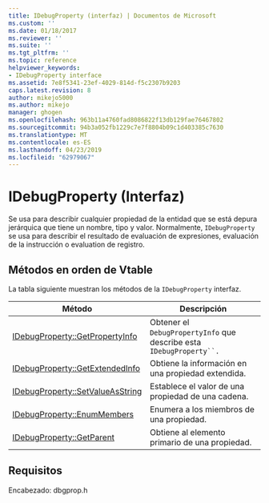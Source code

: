 ```yaml
---
title: IDebugProperty (interfaz) | Documentos de Microsoft
ms.custom: ''
ms.date: 01/18/2017
ms.reviewer: ''
ms.suite: ''
ms.tgt_pltfrm: ''
ms.topic: reference
helpviewer_keywords:
- IDebugProperty interface
ms.assetid: 7e8f5341-23ef-4029-814d-f5c2307b9203
caps.latest.revision: 8
author: mikejo5000
ms.author: mikejo
manager: ghogen
ms.openlocfilehash: 963b11a4760fad8086822f13db129fae76467802
ms.sourcegitcommit: 94b3a052fb1229c7e7f8804b09c1d403385c7630
ms.translationtype: MT
ms.contentlocale: es-ES
ms.lasthandoff: 04/23/2019
ms.locfileid: "62979067"
---
```

# <a name="idebugproperty-interface"></a>IDebugProperty (Interfaz)
Se usa para describir cualquier propiedad de la entidad que se está depura jerárquica que tiene un nombre, tipo y valor. Normalmente, `IDebugProperty` se usa para describir el resultado de evaluación de expresiones, evaluación de la instrucción o evaluation de registro.  
  
## <a name="methods-in-vtable-order"></a>Métodos en orden de Vtable  
 La tabla siguiente muestran los métodos de la `IDebugProperty` interfaz.  
  
|Método|Descripción|  
|------------|-----------------|  
|[IDebugProperty::GetPropertyInfo](../../winscript/reference/idebugproperty-getpropertyinfo.md)|Obtener el `DebugPropertyInfo` que describe esta `IDebugProperty``.`|  
|[IDebugProperty::GetExtendedInfo](../../winscript/reference/idebugproperty-getextendedinfo.md)|Obtiene la información en una propiedad extendida.|  
|[IDebugProperty::SetValueAsString](../../winscript/reference/idebugproperty-setvalueasstring.md)|Establece el valor de una propiedad de una cadena.|  
|[IDebugProperty::EnumMembers](../../winscript/reference/idebugproperty-enummembers.md)|Enumera a los miembros de una propiedad.|  
|[IDebugProperty::GetParent](../../winscript/reference/idebugproperty-getparent.md)|Obtiene al elemento primario de una propiedad.|  
  
## <a name="requirements"></a>Requisitos  
 Encabezado: dbgprop.h